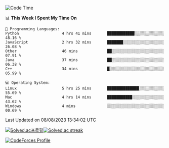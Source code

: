 
<!--START_SECTION:waka-->
![Code Time](http://img.shields.io/badge/Code%20Time-2%2C893%20hrs%2030%20mins-blue)

📊 **This Week I Spent My Time On** 

```text
💬 Programming Languages: 
Python                   4 hrs 41 mins       ████████████░░░░░░░░░░░░░   48.16 % 
JavaScript               2 hrs 32 mins       ███████░░░░░░░░░░░░░░░░░░   26.08 % 
Other                    46 mins             ██░░░░░░░░░░░░░░░░░░░░░░░   07.91 % 
Java                     37 mins             ██░░░░░░░░░░░░░░░░░░░░░░░   06.38 % 
C++                      34 mins             █░░░░░░░░░░░░░░░░░░░░░░░░   05.99 % 

💻 Operating System: 
Linux                    5 hrs 25 mins       ██████████████░░░░░░░░░░░   55.69 % 
Mac                      4 hrs 14 mins       ███████████░░░░░░░░░░░░░░   43.62 % 
Windows                  4 mins              ░░░░░░░░░░░░░░░░░░░░░░░░░   00.69 % 
```


 Last Updated on 08/08/2023 13:34:02 UTC
<!--END_SECTION:waka-->


[![Solved.ac프로필](http://mazassumnida.wtf/api/generate_badge?boj=hckim96)](https://solved.ac/hckim96)[![Solved.ac streak](http://mazandi.herokuapp.com/api?handle=hckim96&theme=dark)](https://solved.ac/hckim96)


[![CodeForces Profile](https://cf.leed.at?id=hckim96)](https://codeforces.com/profile/hckim96)

